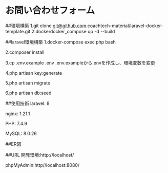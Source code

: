 # お問い合わせフォーム

##環境構築
1.git clone git@github.com:coachtech-material/laravel-docker-template.git
2.dockerdocker_compose up -d --build

##laravel環境構築
1.docker-compose exec php bash 

2.composer install 

3.cp .env.example .env  .env.exampleから.envを作成し、環境変数を変更

4.php artisan key:generate 

5.php artisan migrate

6.php artisan db:seed

##使用技術
laravel: 8

nginx: 1.21.1

PHP: 7.4.9

MySQL: 8.0.26


##ER図


##URL
開発環境:http://localhost/

phpMyAdmin:http//localhost:8080/
